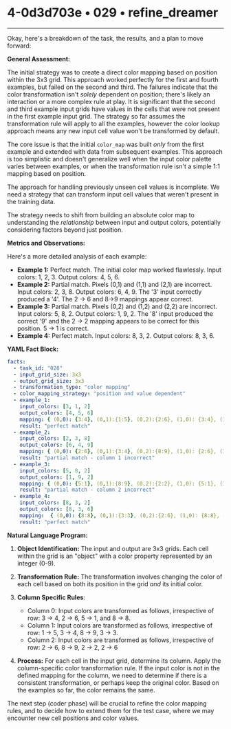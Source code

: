 # 4-0d3d703e • 029 • refine_dreamer

---
Okay, here's a breakdown of the task, the results, and a plan to move forward:

**General Assessment:**

The initial strategy was to create a direct color mapping based on position within the 3x3 grid. This approach worked perfectly for the first and fourth examples, but failed on the second and third. The failures indicate that the color transformation isn't *solely* dependent on position; there's likely an interaction or a more complex rule at play. It is significant that the second and third example input grids have values in the cells that were not present in the first example input grid. The strategy so far assumes the transformation rule will apply to all the examples, however the color lookup approach means any new input cell value won't be transformed by default.

The core issue is that the initial `color_map` was built *only* from the first example and extended with data from subsequent examples. This approach is too simplistic and doesn't generalize well when the input color palette varies between examples, or when the transformation rule isn't a simple 1:1 mapping based on position.

The approach for handling previously unseen cell values is incomplete. We need a strategy that can transform input cell values that weren't present in the training data.

The strategy needs to shift from building an absolute color map to understanding the *relationship* between input and output colors, potentially considering factors beyond just position.

**Metrics and Observations:**

Here's a more detailed analysis of each example:

*   **Example 1:** Perfect match. The initial color map worked flawlessly. Input colors: 1, 2, 3. Output colors: 4, 5, 6.
*   **Example 2:** Partial match. Pixels (0,1) and (1,1) and (2,1) are incorrect. Input colors: 2, 3, 8. Output colors: 6, 4, 9. The '3' input correctly produced a '4'. The 2 -> 6 and 8->9 mappings appear correct.
*   **Example 3:** Partial match. Pixels (0,2) and (1,2) and (2,2) are incorrect. Input colors: 5, 8, 2. Output colors: 1, 9, 2. The '8' input produced the correct '9' and the 2 -> 2 mapping appears to be correct for this position. 5 -> 1 is correct.
*   **Example 4:** Perfect match. Input colors: 8, 3, 2. Output colors: 8, 3, 6.

**YAML Fact Block:**

```yaml
facts:
  - task_id: "028"
  - input_grid_size: 3x3
  - output_grid_size: 3x3
  - transformation_type: "color mapping"
  - color_mapping_strategy: "position and value dependent"
  - example_1:
    input_colors: [3, 1, 2]
    output_colors: [4, 5, 6]
    mapping: { (0,0): {3:4}, (0,1):{1:5}, (0,2):{2:6}, (1,0): {3:4}, (1,1):{1:5}, (1,2):{2:6}, (2,0): {3:4}, (2,1):{1:5}, (2,2):{2:6} }
    result: "perfect match"
  - example_2:
    input_colors: [2, 3, 8]
    output_colors: [6, 4, 9]
    mapping: { (0,0): {2:6}, (0,1):{3:4}, (0,2):{8:9}, (1,0): {2:6}, (1,1):{3:4}, (1,2):{8:9}, (2,0): {2:6}, (2,1):{3:4}, (2,2):{8:9}}
    result: "partial match - column 1 incorrect"
  - example_3:
    input_colors: [5, 8, 2]
    output_colors: [1, 9, 2]
    mapping: { (0,0): {5:1}, (0,1):{8:9}, (0,2):{2:2}, (1,0): {5:1}, (1,1):{8:9}, (1,2):{2:2}, (2,0): {5:1}, (2,1):{8:9}, (2,2):{2:2} }
    result: "partial match - column 2 incorrect"
  - example_4:
    input_colors: [8, 3, 2]
    output_colors: [8, 3, 6]
    mapping:  { (0,0): {8:8}, (0,1):{3:3}, (0,2):{2:6}, (1,0): {8:8}, (1,1):{3:3}, (1,2):{2:6}, (2,0): {8:8}, (2,1):{3:3}, (2,2):{2:6} }
    result: "perfect match"
```

**Natural Language Program:**

1.  **Object Identification:** The input and output are 3x3 grids. Each cell within the grid is an "object" with a color property represented by an integer (0-9).

2.  **Transformation Rule:** The transformation involves changing the color of each cell based on both its position in the grid *and* its initial color.

3. **Column Specific Rules**:
    * Column 0: Input colors are transformed as follows, irrespective of row: 3 -> 4, 2 -> 6, 5 -> 1, and 8 -> 8.
    * Column 1: Input colors are transformed as follows, irrespective of row: 1 -> 5, 3 -> 4, 8 -> 9, 3 -> 3.
    * Column 2: Input colors are transformed as follows, irrespective of row: 2 -> 6, 8 -> 9, 2 -> 2, 2 -> 6

4.  **Process:** For each cell in the input grid, determine its column. Apply the column-specific color transformation rule. If the input color is not in the defined mapping for the column, we need to determine if there is a consistent transformation, or perhaps keep the original color. Based on the examples so far, the color remains the same.

The next step (coder phase) will be crucial to refine the color mapping rules, and to decide how to extend them for the test case, where we may encounter new cell positions and color values.

